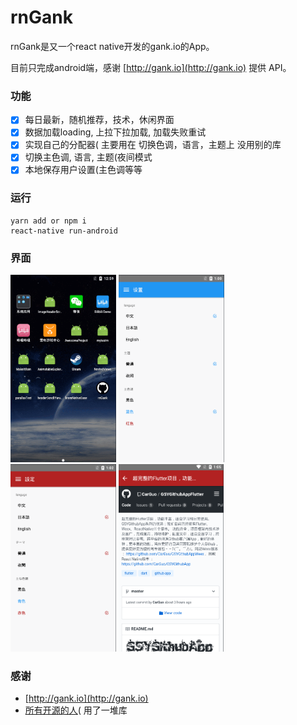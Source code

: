 # rnGank

rnGank是又一个react native开发的gank.io的App。

目前只完成android端，感谢 [http://gank.io](http://gank.io) 提供 API。
### 功能

 - [x] 每日最新，随机推荐，技术，休闲界面
 - [x] 数据加载loading, 上拉下拉加载, 加载失败重试
 - [x] 实现自己的分配器( 主要用在 切换色调，语言，主题上 没用别的库
 - [x] 切换主色调, 语言, 主题(夜间模式
 - [x] 本地保存用户设置(主色调等等
 
### 运行

    yarn add or npm i
    react-native run-android

### 界面

  <img height="300" src="https://github.com/qw110946/rnGank/blob/master/src/others/imgs/r1.gif"/>
  <img height="300" src="https://github.com/qw110946/rnGank/blob/master/src/others/imgs/r2.gif"/>
  <img height="300" src="https://github.com/qw110946/rnGank/blob/master/src/others/imgs/r3.gif"/>
  <img height="300" src="https://github.com/qw110946/rnGank/blob/master/src/others/imgs/r4.png"/>

### 感谢

  * [http://gank.io](http://gank.io)
  * [所有开源的人](https://github.com/)( 用了一堆库